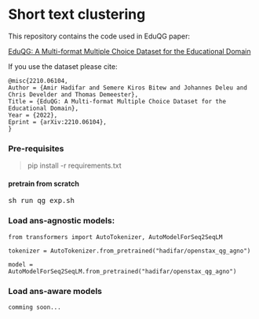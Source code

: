 # Short text clustering


This repository contains the code used in EduQG paper:

[EduQG: A Multi-format Multiple Choice Dataset for the Educational Domain](https://arxiv.org/abs/2210.06104)

If you use the dataset please cite:  

```  
@misc{2210.06104,
Author = {Amir Hadifar and Semere Kiros Bitew and Johannes Deleu and Chris Develder and Thomas Demeester},
Title = {EduQG: A Multi-format Multiple Choice Dataset for the Educational Domain},
Year = {2022},
Eprint = {arXiv:2210.06104},
}
```


### Pre-requisites ###

> pip install -r requirements.txt 


#### pretrain from scratch ###

<pre>
sh run_qg_exp.sh
</pre>

### Load ans-agnostic models:
```
from transformers import AutoTokenizer, AutoModelForSeq2SeqLM

tokenizer = AutoTokenizer.from_pretrained("hadifar/openstax_qg_agno")

model = AutoModelForSeq2SeqLM.from_pretrained("hadifar/openstax_qg_agno")
```

### Load ans-aware models
```
comming soon...
```

